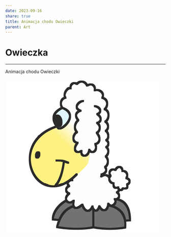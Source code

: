 ```yaml
---
date: 2023-09-16
share: true
title: Animacja chodu Owieczki
parent: Art
---
```

# Owieczka
---
Animacja chodu Owieczki


![OwieczkaChod3.gif](../WebPage/art/art-assets/OwieczkaChod3.gif)